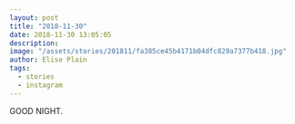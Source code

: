 ```yaml
---
layout: post
title: "2018-11-30"
date: 2018-11-30 13:05:05
description: 
image: "/assets/stories/201811/fa385ce45b4171b04dfc829a7377b418.jpg"
author: Elise Plain
tags: 
  - stories
  - instagram
---
```


GOOD NIGHT.
<p></p>
